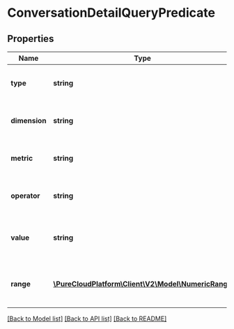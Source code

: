 # ConversationDetailQueryPredicate

## Properties
Name | Type | Description | Notes
------------ | ------------- | ------------- | -------------
**type** | **string** | Optional type, can usually be inferred | [optional] 
**dimension** | **string** | Left hand side for dimension predicates | [optional] 
**metric** | **string** | Left hand side for metric predicates | [optional] 
**operator** | **string** | Optional operator, default is matches | [optional] 
**value** | **string** | Right hand side for dimension or metric predicates | [optional] 
**range** | [**\PureCloudPlatform\Client\V2\Model\NumericRange**](NumericRange.md) | Right hand side for dimension or metric predicates | [optional] 

[[Back to Model list]](../README.md#documentation-for-models) [[Back to API list]](../README.md#documentation-for-api-endpoints) [[Back to README]](../README.md)


